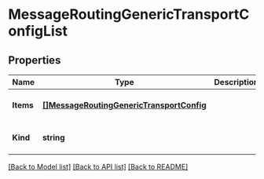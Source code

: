 # MessageRoutingGenericTransportConfigList

## Properties
Name | Type | Description | Notes
------------ | ------------- | ------------- | -------------
**Items** | [**[]MessageRoutingGenericTransportConfig**](messageRouting_generic_transportConfig.md) |  | [optional] [default to null]
**Kind** | **string** |  | [optional] [default to null]

[[Back to Model list]](../README.md#documentation-for-models) [[Back to API list]](../README.md#documentation-for-api-endpoints) [[Back to README]](../README.md)



